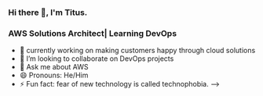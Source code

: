 ### Hi there 👋, I'm Titus.

### AWS Solutions Architect| Learning DevOps

- 🔭 currently working on making customers happy through cloud solutions
- 👯 I’m looking to collaborate on DevOps projects
- 💬 Ask me about AWS
- 😄 Pronouns: He/Him
- ⚡ Fun fact: fear of new technology is called technophobia.
-->
